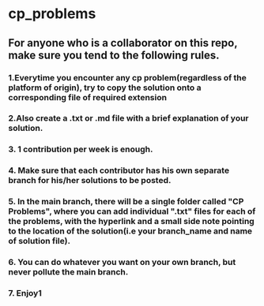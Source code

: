 # cp_problems

## For anyone who is a collaborator on this repo, make sure you tend to the following rules.

### 1.Everytime you encounter any cp problem(regardless of the platform of origin), try to copy the solution onto a corresponding file of required extension
### 2.Also create a .txt or .md file with a brief explanation of your solution.
### 3. 1 contribution per week is enough.
### 4. Make sure that each contributor has his own separate branch for his/her solutions to be posted.
### 5. In the main branch, there will be a single folder called "CP Problems", where you can add individual ".txt" files for each of the problems, with the hyperlink and a small side note pointing to the location of the solution(i.e your branch_name and name of solution file).
### 6. You can do whatever you want on your own branch, but never pollute the main branch.
### 7. Enjoy1
